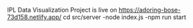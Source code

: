 IPL Data Visualization
Project is live on https://adoring-bose-73d158.netlify.app/
cd src/server
-node index.js
-npm run start